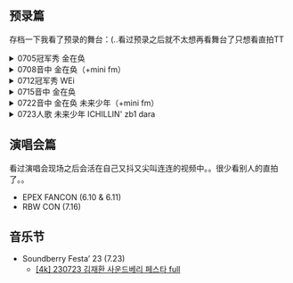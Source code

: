 ## 预录篇

存档一下我看了预录的舞台：(..看过预录之后就不太想再看舞台了只想看直拍TT

<details><summary>0705冠军秀 金在奂</summary>

- [[쇼챔직캠 4K] KIM JAEHWAN - Lucky! (Feat. BOBBY) (김재환 - 개이득 (Feat. BOBBY)) | Show Champion | EP.482](https://www.youtube.com/watch?v=_bCAWnudYI0)
- [[쇼챔직캠 4K] KIM JAEHWAN - Lucky! (Feat. BOBBY) (김재환 - 개이득 (Feat. BOBBY)) | Show Champion | EP.482](https://www.youtube.com/watch?v=xJq8QBp3XGw)
</details>

<details><summary>0708音中 金在奂（+mini fm）</summary>

- [[예능연구소] KIM JAEHWAN – Lucky!(김재환 - 개이득) FanCam | Show! MusicCore | MBC230708방송](https://www.youtube.com/watch?v=G6hYaIvI3Os)
- [[예능연구소] KIM JAEHWAN - Lucky!(김재환 – 개이득) FanCam (Horizontal Ver.) | Show! MusicCore | MBC230708방송](https://www.youtube.com/watch?v=y4zge0koIE0)
- [230708 음중 김재환 미니팬미팅](https://www.youtube.com/watch?v=OJi6PteR5rM)
</details>

<details><summary>0712冠军秀 WEi</summary>

- [[쇼챔직캠 4K] WEi - OVERDRIVE (위아이 - 질주) l Show Champion l EP.483](https://www.youtube.com/watch?v=8VNs1SViO5M)
- [[엔딩원샷] 위아이(WEi) - 질주 (OVERDRIVE) l Show Champion l EP.483](https://www.youtube.com/watch?v=VS0bJ7cWKHk)
- [[쇼챔직캠 4K] WEi KIM YOHAN - OVERDRIVE (위아이 김요한 - 질주) | Show Champion | EP.483](https://www.youtube.com/watch?v=OZlNU-harxg)
</details>

<details><summary>0715音中 金在奂</summary>

- [[예능연구소] KIM JAEHWAN – For Couples Who Just Met (김재환 - 시작되는 연인들을 위해)FanCam|Show!MusicCore|MBC230715방송](https://www.youtube.com/watch?v=tkkwDHEAONY)
- [[예능연구소] KIM JAEHWAN – For Couples Who Just Met (김재환 - 시작되는 연인들을 위해)FanCam|Show!MusicCore|MBC230715방송](https://www.youtube.com/watch?v=opkG-apPjw0)
</details>

<details><summary>0722音中 金在奂 未来少年（+mini fm）</summary>

- [[예능연구소] KIM JAEHWAN - For Couples Who Just Met(김재환 – 시작되는 연인들을 위해)FanCam|Show! MusicCore|MBC230722방송](https://www.youtube.com/watch?v=o7crd-mrtLE)
- [[예능연구소] MIRAE - JUMP!(미래소년 – 점프!) FanCam | Show! MusicCore | MBC230722방송](https://www.youtube.com/watch?v=zYt1UTb1BSM)
- [[예능연구소] MIRAE SON DONG PYO – JUMP!(미래소년 손동표 - 점프!) FanCam | Show! MusicCore | MBC230722방송](https://www.youtube.com/watch?v=gKD80eYqCZU)
- [230722.쇼! 음악중심.#미래소년 미니팬미팅 #mirae #jump](https://www.youtube.com/watch?v=Y-UqaCAokFU)
</details>

<details><summary>0723人歌 未来少年 ICHILLIN' zb1 dara</summary>

- [[안방1열 풀캠4K] 미래소년 'JUMP!' (MIRAE FullCam)│@SBS Inkigayo 230723](https://www.youtube.com/watch?v=Lt3sxzFoFzE)
- [[안방1열 풀캠4K] 아이칠린 'KICK-START' (ICHILLIN' FullCam)│@SBS Inkigayo 230723](https://www.youtube.com/watch?v=pYo7MWn99YY)
- [[안방1열 풀캠4K] 제로베이스원 'In Bloom' (ZEROBASEONE FullCam)│@SBS Inkigayo 230723](https://www.youtube.com/watch?v=rDMzJIwwGSk)
- [[안방1열 풀캠4K] 산다라박 'FESTIVAL' (Sandara Park FullCam)│@SBS Inkigayo 230723](https://www.youtube.com/watch?v=ehP9ahFb9W0)
</details>


## 演唱会篇

看过演唱会现场之后会活在自己又抖又尖叫连连的视频中。。很少看别人的直拍了。。

- EPEX FANCON (6.10 & 6.11)
- RBW CON (7.16)

## 音乐节

- Soundberry Festa’ 23 (7.23)
  - [[4k] 230723 김재환 사운드베리 페스타 full](https://www.youtube.com/watch?v=vNNF-EpDdL4&t=2191s)